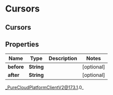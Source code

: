 # Cursors

## Cursors

## Properties

|Name | Type | Description | Notes|
|------------ | ------------- | ------------- | -------------|
| **before** | **String** |  | [optional] |
| **after** | **String** |  | [optional] |



_PureCloudPlatformClientV2@173.1.0_
